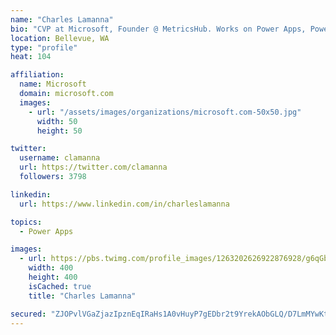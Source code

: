 ```yaml
---
name: "Charles Lamanna"
bio: "CVP at Microsoft, Founder @ MetricsHub. Works on Power Apps, Power Automate, Power Virtual Agent, Common Data Service and Dynamics 365."
location: Bellevue, WA
type: "profile"
heat: 104

affiliation:
  name: Microsoft
  domain: microsoft.com
  images:
    - url: "/assets/images/organizations/microsoft.com-50x50.jpg"
      width: 50
      height: 50

twitter:
  username: clamanna
  url: https://twitter.com/clamanna
  followers: 3798

linkedin:
  url: https://www.linkedin.com/in/charleslamanna

topics:
  - Power Apps

images:
  - url: https://pbs.twimg.com/profile_images/1263202626922876928/g6qGbHZ-_400x400.jpg
    width: 400
    height: 400
    isCached: true
    title: "Charles Lamanna"

secured: "ZJOPvlVGaZjazIpznEqIRaHs1A0vHuyP7gEDbr2t9YrekAObGLQ/D7LmMYwKtfro0wBEJhv7z4F0hIDPYRspPqu2e1cG1kCQIXPr28KGAHH0AghddgT/mnldq2mWFMjNrBFdZ8br/MoYoNwRXm6n13iUhE8wpZCn9ffX8GcGkz7Sagv/dbQJpUGsmLt+W1ajEU9KbtD4lmTuXDlLCMmcS/lSE03sIVSbWlZyAxhupVuTqYT7921mHymKRZE7Fl0tBEJcoZy3r4u8Mh82Ge9bHKLF5lz5LVpmhVqkYpf+WBOC3mlXsDsu3iu1Tuul5t/C+o/i5ZxI0CNL00n50oetdJZgYK5gY3iIPRlQw5oBipTO9GDOpP+x2nB/Cy3B8ekfsRoDeaztQjA33CrSFiT62IkbWsw0jzKtSVdyd4/AvT4=;m9NfuCLLHb7GvHfRGcO/9w=="
---
```


